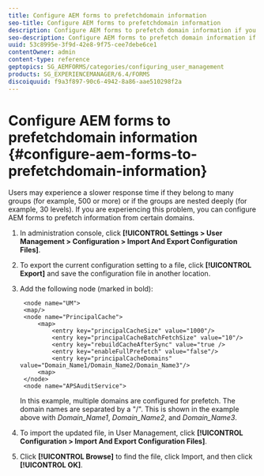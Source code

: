 ```yaml
---
title: Configure AEM forms to prefetchdomain information
seo-title: Configure AEM forms to prefetchdomain information
description: Configure AEM forms to prefetch domain information if you experience a slower response time due to deeply nested groups or if you are a member of many groups. 
seo-description: Configure AEM forms to prefetch domain information if you experience a slower response time due to deeply nested groups or if you are a member of many groups. 
uuid: 53c8995e-3f9d-42e8-9f75-cee7debe6ce1
contentOwner: admin
content-type: reference
geptopics: SG_AEMFORMS/categories/configuring_user_management
products: SG_EXPERIENCEMANAGER/6.4/FORMS
discoiquuid: f9a3f897-90c6-4942-8a86-aae510298f2a
---
```


# Configure AEM forms to prefetchdomain information {#configure-aem-forms-to-prefetchdomain-information}

Users may experience a slower response time if they belong to many groups (for example, 500 or more) or if the groups are nested deeply (for example, 30 levels). If you are experiencing this problem, you can configure AEM forms to prefetch information from certain domains.

1. In administration console, click **[!UICONTROL Settings > User Management > Configuration > Import And Export Configuration Files]**.
1. To export the current configuration setting to a file, click **[!UICONTROL Export]** and save the configuration file in another location.
1. Add the following node (marked in bold):

   ```as3
    <node name="UM"> 
    <map/>  
    <node name="PrincipalCache"> 
        <map> 
            <entry key="principalCacheSize" value="1000"/> 
            <entry key="principalCacheBatchFetchSize" value="10"/> 
            <entry key="rebuildCacheAfterSync" value="true /> 
            <entry key="enableFullPrefetch" value="false"/> 
            <entry key="principalCacheDomains" value="Domain_Name1/Domain_Name2/Domain_Name3"/> 
        <map> 
    </node> 
    <node name="APSAuditService">
   ```

   In this example, multiple domains are configured for prefetch. The domain names are separated by a "/". This is shown in the example above with *Domain_Name1*, *Domain_Name2*, and *Domain_Name3*.

1. To import the updated file, in User Management, click **[!UICONTROL Configuration > Import And Export Configuration Files]**.
1. Click **[!UICONTROL Browse]** to find the file, click Import, and then click **[!UICONTROL OK]**.

